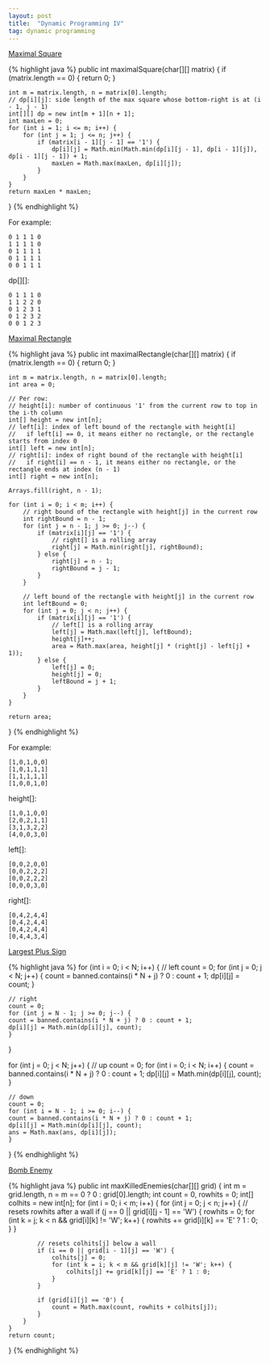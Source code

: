 ```yaml
---
layout: post
title:  "Dynamic Programming IV"
tag: dynamic programming
---
```

[Maximal Square][maximal-square]

{% highlight java %}
public int maximalSquare(char[][] matrix) {
    if (matrix.length == 0) {
        return 0;
    }

    int m = matrix.length, n = matrix[0].length;
    // dp[i][j]: side length of the max square whose bottom-right is at (i - 1, j - 1)
    int[][] dp = new int[m + 1][n + 1];
    int maxLen = 0;
    for (int i = 1; i <= m; i++) {
        for (int j = 1; j <= n; j++) {
            if (matrix[i - 1][j - 1] == '1') {
                dp[i][j] = Math.min(Math.min(dp[i][j - 1], dp[i - 1][j]), dp[i - 1][j - 1]) + 1;
                maxLen = Math.max(maxLen, dp[i][j]);
            }
        }
    }
    return maxLen * maxLen;
}
{% endhighlight %}

For example:

```
0 1 1 1 0
1 1 1 1 0
0 1 1 1 1
0 1 1 1 1
0 0 1 1 1
```

dp[][]:

```
0 1 1 1 0
1 1 2 2 0
0 1 2 3 1
0 1 2 3 2
0 0 1 2 3
```

[Maximal Rectangle][maximal-rectangle]

{% highlight java %}
public int maximalRectangle(char[][] matrix) {
    if (matrix.length == 0) {
        return 0;
    }

    int m = matrix.length, n = matrix[0].length;
    int area = 0;

    // Per row:
    // height[i]: number of continuous '1' from the current row to top in the i-th column
    int[] height = new int[n];
    // left[i]: index of left bound of the rectangle with height[i]
    //   if left[i] == 0, it means either no rectangle, or the rectangle starts from index 0
    int[] left = new int[n];
    // right[i]: index of right bound of the rectangle with height[i]
    //   if right[i] == n - 1, it means either no rectangle, or the rectangle ends at index (n - 1)
    int[] right = new int[n];

    Arrays.fill(right, n - 1);

    for (int i = 0; i < m; i++) {
        // right bound of the rectangle with height[j] in the current row
        int rightBound = n - 1;
        for (int j = n - 1; j >= 0; j--) {
            if (matrix[i][j] == '1') {
                // right[] is a rolling array
                right[j] = Math.min(right[j], rightBound);
            } else {
                right[j] = n - 1;
                rightBound = j - 1;
            }
        }

        // left bound of the rectangle with height[j] in the current row
        int leftBound = 0;
        for (int j = 0; j < n; j++) {
            if (matrix[i][j] == '1') {
                // left[] is a rolling array
                left[j] = Math.max(left[j], leftBound);
                height[j]++;
                area = Math.max(area, height[j] * (right[j] - left[j] + 1));
            } else {
                left[j] = 0;
                height[j] = 0;
                leftBound = j + 1;
            }
        }
    }

    return area;
}
{% endhighlight %}

For example:

```
[1,0,1,0,0]
[1,0,1,1,1]
[1,1,1,1,1]
[1,0,0,1,0]
```

height[]:

```
[1,0,1,0,0]
[2,0,2,1,1]
[3,1,3,2,2]
[4,0,0,3,0]
```

left[]:

```
[0,0,2,0,0]
[0,0,2,2,2]
[0,0,2,2,2]
[0,0,0,3,0]
```

right[]:

```
[0,4,2,4,4]
[0,4,2,4,4]
[0,4,2,4,4]
[0,4,4,3,4]
```

[Largest Plus Sign][largest-plus-sign]

{% highlight java %}
for (int i = 0; i < N; i++) {
    // left
    count = 0;
    for (int j = 0; j < N; j++) {
	count = banned.contains(i * N + j) ? 0 : count + 1;
	dp[i][j] = count;
    }

    // right
    count = 0;
    for (int j = N - 1; j >= 0; j--) {
	count = banned.contains(i * N + j) ? 0 : count + 1;
	dp[i][j] = Math.min(dp[i][j], count);
    }
}

for (int j = 0; j < N; j++) {
    // up
    count = 0;
    for (int i = 0; i < N; i++) {
	count = banned.contains(i * N + j) ? 0 : count + 1;
	dp[i][j] = Math.min(dp[i][j], count);
    }

    // down
    count = 0;
    for (int i = N - 1; i >= 0; i--) {
	count = banned.contains(i * N + j) ? 0 : count + 1;
	dp[i][j] = Math.min(dp[i][j], count);
	ans = Math.max(ans, dp[i][j]);
    }
}
{% endhighlight %}

[Bomb Enemy][bomb-enemy]

{% highlight java %}
public int maxKilledEnemies(char[][] grid) {
    int m = grid.length, n = m == 0 ? 0 : grid[0].length;
    int count = 0, rowhits = 0;
    int[] colhits = new int[n];
    for (int i = 0; i < m; i++) {
        for (int j = 0; j < n; j++) {
            // resets rowhits after a wall
            if (j == 0 || grid[i][j - 1] == 'W') {
                rowhits = 0;
                for (int k = j; k < n && grid[i][k] != 'W'; k++) {
                    rowhits += grid[i][k] == 'E' ? 1 : 0;
                }
            }

            // resets colhits[j] below a wall
            if (i == 0 || grid[i - 1][j] == 'W') {
                colhits[j] = 0;
                for (int k = i; k < m && grid[k][j] != 'W'; k++) {
                    colhits[j] += grid[k][j] == 'E' ? 1 : 0;
                }
            }

            if (grid[i][j] == '0') {
                count = Math.max(count, rowhits + colhits[j]);
            }
        }
    }
    return count;
}
{% endhighlight %}

[bomb-enemy]: https://leetcode.com/problems/bomb-enemy/
[largest-plus-sign]: https://leetcode.com/problems/largest-plus-sign/
[maximal-rectangle]: https://leetcode.com/problems/maximal-rectangle/
[maximal-square]: https://leetcode.com/problems/maximal-square/
